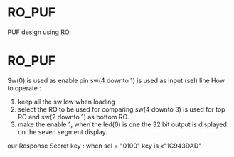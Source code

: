 # RO_PUF
PUF design using RO
# RO_PUF
Sw(0) is used as enable pin
sw(4 downto 1) is used as input (sel) line 
How to operate :
1. keep all the sw low when loading
2. select the RO to be used for comparing sw(4 downto 3) is used for top RO and sw(2 downto 1) as bottom RO.
3. make the enable 1, when the led(0) is one the 32 bit output is displayed on the seven segment display.

our Response Secret key : when sel = "0100" key is x"1C943DAD"
